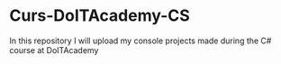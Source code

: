 # Curs-DoITAcademy-CS
In this repository I will upload my console projects made during the C# course at DoITAcademy
